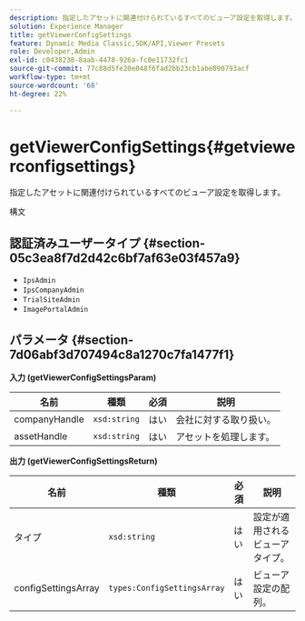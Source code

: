 ```yaml
---
description: 指定したアセットに関連付けられているすべてのビューア設定を取得します。
solution: Experience Manager
title: getViewerConfigSettings
feature: Dynamic Media Classic,SDK/API,Viewer Presets
role: Developer,Admin
exl-id: c0438238-8aab-4478-926a-fc0e11732fc1
source-git-commit: 77c88d5fe20e048f6fad2bb23cb1abe090793acf
workflow-type: tm+mt
source-wordcount: '68'
ht-degree: 22%

---
```


# getViewerConfigSettings{#getviewerconfigsettings}

指定したアセットに関連付けられているすべてのビューア設定を取得します。

構文

## 認証済みユーザータイプ {#section-05c3ea8f7d2d42c6bf7af63e03f457a9}

* `IpsAdmin`
* `IpsCompanyAdmin`
* `TrialSiteAdmin`
* `ImagePortalAdmin`

## パラメータ {#section-7d06abf3d707494c8a1270c7fa1477f1}

**入力 (getViewerConfigSettingsParam)**

| 名前 | 種類 | 必須 | 説明 |
|---|---|---|---|
| companyHandle | `xsd:string` | はい | 会社に対する取り扱い。 |
| assetHandle | `xsd:string` | はい | アセットを処理します。 |

**出力 (getViewerConfigSettingsReturn)**

| 名前 | 種類 | 必須 | 説明 |
|---|---|---|---|
| タイプ | `xsd:string` | はい | 設定が適用されるビューアタイプ。 |
| configSettingsArray | `types:ConfigSettingsArray` | はい | ビューア設定の配列。 |
